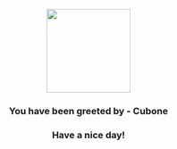 <p align="center">
            <img src="https://raw.githubusercontent.com/PokeAPI/sprites/master/sprites/pokemon/104.png" width="150" height="150">
          </p>
          <h3 align="center">You have been greeted by - <b>Cubone</b></h3>
          <h3 align="center">Have a nice day!</h3>
        